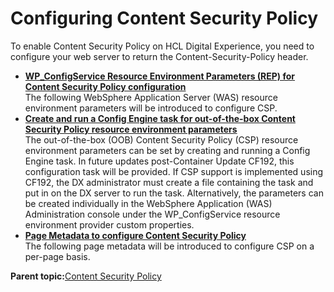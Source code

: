 # Configuring Content Security Policy 

To enable Content Security Policy on HCL Digital Experience, you need to configure your web server to return the Content-Security-Policy header.

-   **[WP\_ConfigService Resource Environment Parameters \(REP\) for Content Security Policy configuration ](../security/wp_configservice_resource_environment_parameters_rep.md)**  
The following WebSphere Application Server \(WAS\) resource environment parameters will be introduced to configure CSP.
-   **[Create and run a Config Engine task for out-of-the-box Content Security Policy resource environment parameters ](../security/create_and_run_a_config_engine_task.md)**  
The out-of-the-box \(OOB\) Content Security Policy \(CSP\) resource environment parameters can be set by creating and running a Config Engine task. In future updates post-Container Update CF192, this configuration task will be provided. If CSP support is implemented using CF192, the DX administrator must create a file containing the task and put in on the DX server to run the task. Alternatively, the parameters can be created individually in the WebSphere Application \(WAS\) Administration console under the WP\_ConfigService resource environment provider custom properties.
-   **[Page Metadata to configure Content Security Policy ](../security/page_metadata.md)**  
The following page metadata will be introduced to configure CSP on a per-page basis.

**Parent topic:**[Content Security Policy ](../security/content_security_policy.md)


